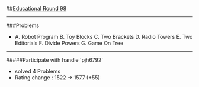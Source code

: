 ##[Educational Round 98](https://codeforces.com/contest/1452)

--------------------

###Problems
- A. Robot Program
 B. Toy Blocks
C. Two Brackets
D. Radio Towers
E. Two Editorials
F. Divide Powers
G. Game On Tree


--------------------
#####Participate with handle 'pjh6792'

- solved 4 Problems
- Rating change : 1522 → 1577 (+55)
